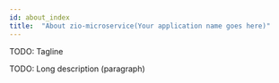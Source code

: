```yaml
---
id: about_index
title:  "About zio-microservice(Your application name goes here)"
---
```


TODO: Tagline

TODO: Long description (paragraph)
